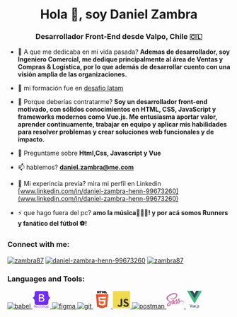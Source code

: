 <h1 align="center">Hola 👋, soy Daniel Zambra</h1>
<h3 align="center">Desarrollador Front-End desde Valpo, Chile 🇨🇱</h3>

- 👻 A que me dedicaba en mi vida pasada? **Ademas de desarrollador, soy Ingeniero Comercial, me dedique principalmente al área de Ventas y Compras & Logística, por lo que además de desarrollar cuento con una visión amplia de las organizaciones.**

- 🌱 mi formación fue en [desafio latam](https://desafiolatam.com/)

- 🫰 Porque deberías contratarme? **Soy un desarrollador front-end motivado, con sólidos conocimientos en HTML, CSS, JavaScript y frameworks modernos como Vue.js. Me entusiasma aportar valor, aprender continuamente, trabajar en equipo y aplicar mis habilidades para resolver problemas y crear soluciones web funcionales y de impacto.**

- 💬 Preguntame sobre **Html,Css, Javascript y Vue**

- 📫 hablemos? **daniel.zambra@me.com**

- 📄 Mi experincia previa? mira mi perfil en Linkedin [www.linkedin.com/in/daniel-zambra-henn-99673260](www.linkedin.com/in/daniel-zambra-henn-99673260)

- ⚡ que hago fuera del pc? **amo la música🥁🎹🎸! y por acá somos Runners y fanático del fútbol ⚽️!**

<h3 align="left">Connect with me:</h3>
<p align="left">
<a href="https://twitter.com/zambra87" target="blank"><img align="center" src="https://raw.githubusercontent.com/rahuldkjain/github-profile-readme-generator/master/src/images/icons/Social/twitter.svg" alt="zambra87" height="30" width="40" /></a>
<a href="https://linkedin.com/in/daniel-zambra-henn-99673260" target="blank"><img align="center" src="https://raw.githubusercontent.com/rahuldkjain/github-profile-readme-generator/master/src/images/icons/Social/linked-in-alt.svg" alt="daniel-zambra-henn-99673260" height="30" width="40" /></a>
<a href="https://instagram.com/zambra87" target="blank"><img align="center" src="https://raw.githubusercontent.com/rahuldkjain/github-profile-readme-generator/master/src/images/icons/Social/instagram.svg" alt="zambra87" height="30" width="40" /></a>
</p>

<h3 align="left">Languages and Tools:</h3>
<p align="left"> <a href="https://babeljs.io/" target="_blank" rel="noreferrer"> <img src="https://www.vectorlogo.zone/logos/babeljs/babeljs-icon.svg" alt="babel" width="40" height="40"/> </a> <a href="https://getbootstrap.com" target="_blank" rel="noreferrer"> <img src="https://raw.githubusercontent.com/devicons/devicon/master/icons/bootstrap/bootstrap-plain-wordmark.svg" alt="bootstrap" width="40" height="40"/> </a> <a href="https://www.figma.com/" target="_blank" rel="noreferrer"> <img src="https://www.vectorlogo.zone/logos/figma/figma-icon.svg" alt="figma" width="40" height="40"/> </a> <a href="https://git-scm.com/" target="_blank" rel="noreferrer"> <img src="https://www.vectorlogo.zone/logos/git-scm/git-scm-icon.svg" alt="git" width="40" height="40"/> </a> <a href="https://www.w3.org/html/" target="_blank" rel="noreferrer"> <img src="https://raw.githubusercontent.com/devicons/devicon/master/icons/html5/html5-original-wordmark.svg" alt="html5" width="40" height="40"/> </a> <a href="https://developer.mozilla.org/en-US/docs/Web/JavaScript" target="_blank" rel="noreferrer"> <img src="https://raw.githubusercontent.com/devicons/devicon/master/icons/javascript/javascript-original.svg" alt="javascript" width="40" height="40"/> </a> <a href="https://postman.com" target="_blank" rel="noreferrer"> <img src="https://www.vectorlogo.zone/logos/getpostman/getpostman-icon.svg" alt="postman" width="40" height="40"/> </a> <a href="https://sass-lang.com" target="_blank" rel="noreferrer"> <img src="https://raw.githubusercontent.com/devicons/devicon/master/icons/sass/sass-original.svg" alt="sass" width="40" height="40"/> </a> <a href="https://vuejs.org/" target="_blank" rel="noreferrer"> <img src="https://raw.githubusercontent.com/devicons/devicon/master/icons/vuejs/vuejs-original-wordmark.svg" alt="vuejs" width="40" height="40"/> </a> </p>
